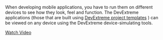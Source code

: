 When developing mobile applications, you have to run them on different devices to see how they look, feel and function. The DevExtreme applications (those that are built using [DevExtreme project templates](/concepts/50%20VS%20Integration/0%20Project%20Templates '/Documentation/Guide/VS_Integration/Project_Templates/') ) can be viewed on any device using the DevExtreme device-simulating tools.

<a href="http://www.youtube.com/watch?v=1VCT0yRIr4Y&list=PL8h4jt35t1wjGvgflbHEH_e3b23AA30-z&index=20" class="button orange small fix-width-155" style="margin-right: 20px;" target="_blank">Watch Video</a>